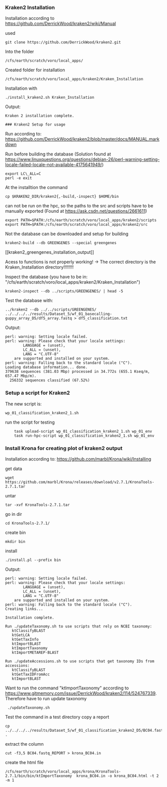 ### Kraken2 Installation

Installation according to https://github.com/DerrickWood/kraken2/wiki/Manual

used

	git clone https://github.com/DerrickWood/kraken2.git

Into the folder

	/cfs/earth/scratch/voro/local_apps/
	
Created folder for installation

	/cfs/earth/scratch/voro/local_apps/kraken2/Kraken_Installation

Installation with

	./install_kraken2.sh Kraken_Installation
	
Output:

	Kraken 2 installation complete.
	
	### Kraken2 Setup for usage
Run according to:
https://github.com/DerrickWood/kraken2/blob/master/docs/MANUAL.markdown

Run before building the database (Solution found at https://www.linuxquestions.org/questions/debian-26/perl-warning-setting-locale-failed-locale-not-available-4175641949/)

	export LC\_ALL=C
	perl -e exit
	
At the installtion the command

	cp $KRAKEN2_DIR/kraken2{,-build,-inspect} $HOME/bin

can not be run on the hpc, so the paths to the src and scripts have to be manually exported (Found at https://ask.csdn.net/questions/2661611)

	export PATH=$PATH:/cfs/earth/scratch/voro/local_apps/kraken2/scripts
	export PATH=$PATH:/cfs/earth/scratch/voro/local_apps/kraken2/src

Not the database can be downloaded and setup for building

	kraken2-build --db GREENGENES --special greengenes

[[kraken2_greengenes_installation_output]]

Acess to functions is not properly working! -> The correct directory is the Kraken_Installation directory!!!!!!!!

Inspect the database (you have to be in: "/cfs/earth/scratch/voro/local_apps/kraken2/Kraken_Installation")

	kraken2-inspect --db ../scripts/GREENGENES/ | head -5
	
	
Test the database with:

	../kraken2 --db ../../scripts/GREENGENES/ ../../../../results/Dataset_5/wf_01_basecalling-guppy_array_D5/df5_array.fastq > df5_classification.txt
 
Output:

	perl: warning: Setting locale failed.
	perl: warning: Please check that your locale settings:
			LANGUAGE = (unset),
			LC_ALL = (unset),
			LANG = "C.UTF-8"
		are supported and installed on your system.
	perl: warning: Falling back to the standard locale ("C").
	Loading database information... done.
	379638 sequences (381.03 Mbp) processed in 34.772s (655.1 Kseq/m, 657.47 Mbp/m).
	  256332 sequences classified (67.52%)
	 
### Setup a script for Kraken2
The new script is:

	wp_01_classification_kraken2_1.sh

run the script for testing

		task upload-script wp_01_classification_kraken2_1.sh wp_01_env
		task run-hpc-script wp_01_classification_kraken2_1.sh wp_01_env

### Install Krona for creating plot of kraken2 output
Installation according to: https://github.com/marbl/Krona/wiki/Installing

get data

	wget https://github.com/marbl/Krona/releases/download/v2.7.1/KronaTools-2.7.1.tar

untar 

	tar -xvf KronaTools-2.7.1.tar 

go in dir

	cd KronaTools-2.7.1/

create bin

	mkdir bin

install

	./install.pl --prefix bin

Output:

	perl: warning: Setting locale failed.
	perl: warning: Please check that your locale settings:
			LANGUAGE = (unset),
			LC_ALL = (unset),
			LANG = "C.UTF-8"
		are supported and installed on your system.
	perl: warning: Falling back to the standard locale ("C").
	Creating links...

	Installation complete.

	Run ./updateTaxonomy.sh to use scripts that rely on NCBI taxonomy:
	   ktClassifyBLAST
	   ktGetLCA
	   ktGetTaxInfo
	   ktImportBLAST
	   ktImportTaxonomy
	   ktImportMETAREP-BLAST

	Run ./updateAccessions.sh to use scripts that get taxonomy IDs from accessions:
	   ktClassifyBLAST
	   ktGetTaxIDFromAcc
	   ktImportBLAST
   
   Want to run the command "ktImportTaxonomy" according to https://www.gitmemory.com/issue/DerrickWood/kraken2/114/524767339. Therefore have to run update taxonomy
   
  	 ./updateTaxonomy.sh
	 
Test the command in a test directory
copy a report

	cp ../../../../results/Dataset_5/wf_01_classification_kraken2_D5/BC04.fastq_REPORT .

extract the column

	cut -f3,5 BC04.fastq_REPORT > krona_BC04.in

create the html file


	/cfs/earth/scratch/voro/local_apps/krona/KronaTools-2.7.1/bin/bin/ktImportTaxonomy  krona_BC04.in -o krona_BC04.html -t 2 -m 1